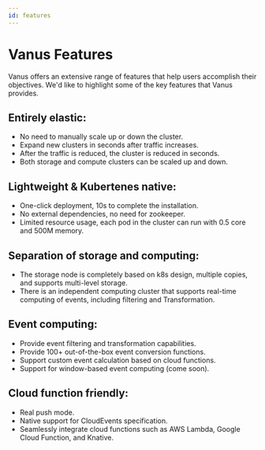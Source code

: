 ```yaml
---
id: features
---
```


# Vanus Features

Vanus offers an extensive range of features that help users accomplish their objectives. We'd like to highlight some of the key features that Vanus provides.

## Entirely elastic:
* No need to manually scale up or down the cluster.
* Expand new clusters in seconds after traffic increases.
* After the traffic is reduced, the cluster is reduced in seconds.
* Both storage and compute clusters can be scaled up and down.

## Lightweight & Kubertenes native:
* One-click deployment, 10s to complete the installation.
* No external dependencies, no need for zookeeper.
* Limited resource usage, each pod in the cluster can run with 0.5 core and 500M memory.

## Separation of storage and computing:
* The storage node is completely based on k8s design, multiple copies, and supports multi-level storage.
* There is an independent computing cluster that supports real-time computing of events, including filtering and Transformation.

## Event computing:
* Provide event filtering and transformation capabilities.
* Provide 100+ out-of-the-box event conversion functions.
* Support custom event calculation based on cloud functions.
* Support for window-based event computing (come soon).

## Cloud function friendly:
* Real push mode.
* Native support for CloudEvents specification.
* Seamlessly integrate cloud functions such as AWS Lambda, Google Cloud Function, and Knative.









